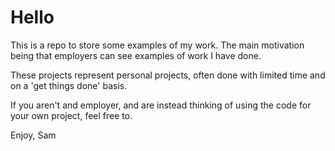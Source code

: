 # Hello

This is a repo to store some examples of my work. The main motivation being that employers can see examples of work I have done.

These projects represent personal projects, often done with limited time and on a 'get things done' basis.

If you aren't and employer, and are instead thinking of using the code for your own project, feel free to.

Enjoy, 
Sam
